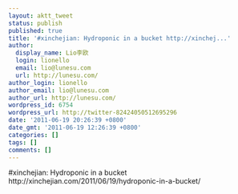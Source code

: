 ```yaml
---
layout: aktt_tweet
status: publish
published: true
title: '#xinchejian: Hydroponic in a bucket http://xinchej...'
author:
  display_name: Lio李欧
  login: lionello
  email: lio@lunesu.com
  url: http://lunesu.com/
author_login: lionello
author_email: lio@lunesu.com
author_url: http://lunesu.com/
wordpress_id: 6754
wordpress_url: http://twitter-82424050512695296
date: '2011-06-19 20:26:39 +0800'
date_gmt: '2011-06-19 12:26:39 +0800'
categories: []
tags: []
comments: []
---
```

<p>#xinchejian: Hydroponic in a bucket http://xinchejian.com/2011/06/19/hydroponic-in-a-bucket/</p>
